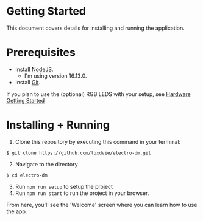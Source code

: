 # Getting Started

This document covers details for installing and running the application.

# Prerequisites

- Install [NodeJS](https://nodejs.org/en/).
  - I'm using version 16.13.0.
- Install [Git](https://git-scm.com/book/en/v2/Getting-Started-Installing-Git).

If you plan to use the (optional) RGB LEDS with your setup, see [Hardware Getting Started](./HardwareGettingStarted.MD)

# Installing + Running

1. Clone this repository by executing this command in your terminal:
```
$ git clone https://github.com/luxdvie/electro-dm.git
```
2. Navigate to the directory
```
$ cd electro-dm
```
3. Run `npm run setup` to setup the project
4. Run `npm run start` to run the project in your browser.

From here, you'll see the 'Welcome' screen where you can learn how to use the app.
